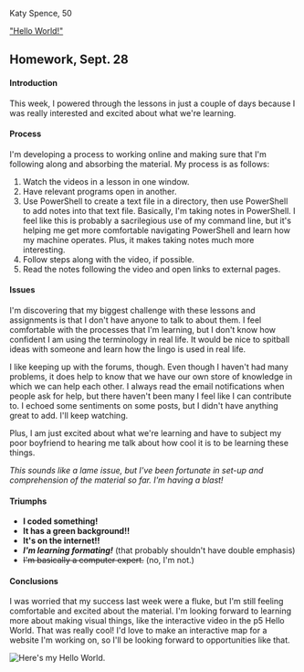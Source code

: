 Katy Spence, 50

["Hello World!"](https://katyspence.github.io/120-work/hw-3/)

## Homework, Sept. 28

#### Introduction
This week, I powered through the lessons in just a couple of days because I was really interested and excited about what we're learning.

#### Process
I'm developing a process to working online and making sure that I'm following along and absorbing the material. My process is as follows:
1. Watch the videos in a lesson in one window.
2. Have relevant programs open in another.
3. Use PowerShell to create a text file in a directory, then use PowerShell to add notes into that text file. Basically, I'm taking notes in PowerShell. I feel like this is probably a sacrilegious use of my command line, but it's helping me get more comfortable navigating PowerShell and learn how my machine operates. Plus, it makes taking notes much more interesting.
4. Follow steps along with the video, if possible.
5. Read the notes following the video and open links to external pages.


#### Issues
I'm discovering that my biggest challenge with these lessons and assignments is that I don't have anyone to talk to about them. I feel comfortable with the processes that I'm learning, but I don't know how confident I am using the terminology in real life. It would be nice to spitball ideas with someone and learn how the lingo is used in real life.

I like keeping up with the forums, though. Even though I haven't had many problems, it does help to know that we have our own store of knowledge in which we can help each other. I always read the email notifications when people ask for help, but there haven't been many I feel like I can contribute to. I echoed some sentiments on some posts, but I didn't have anything great to add. I'll keep watching.

Plus, I am just excited about what we're learning and have to subject my poor boyfriend to hearing me talk about how cool it is to be learning these things.

*This sounds like a lame issue, but I've been fortunate in set-up and comprehension of the material so far. I'm having a blast!*

#### Triumphs
- **I coded something!**
- **It has a green background!!**
- **It's on the internet!!**
- **_I'm learning formating!_** (that probably shouldn't have double emphasis)
- ~~I'm basically a computer expert.~~ (no, I'm not.)

#### Conclusions
I was worried that my success last week were a fluke, but I'm still feeling comfortable and excited about the material. I'm looking forward to learning more about making visual things, like the interactive video in the p5 Hello World. That was really cool! I'd love to make an interactive map for a website I'm working on, so I'll be looking forward to opportunities like that.

![Here's my Hello World.](./120-work/hw-3/Capture.PNG)
